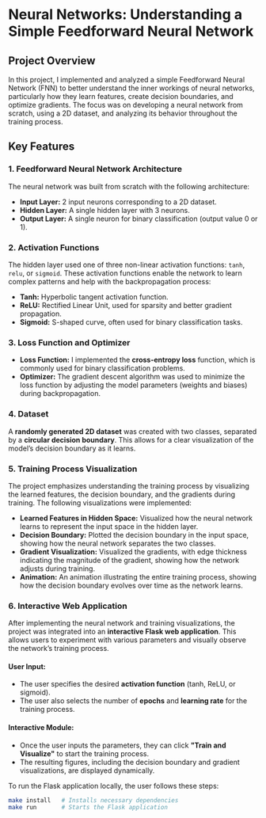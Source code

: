 # Neural Networks: Understanding a Simple Feedforward Neural Network

## Project Overview

In this project, I implemented and analyzed a simple Feedforward Neural Network (FNN) to better understand the inner workings of neural networks, particularly how they learn features, create decision boundaries, and optimize gradients. The focus was on developing a neural network from scratch, using a 2D dataset, and analyzing its behavior throughout the training process.

## Key Features

### 1. **Feedforward Neural Network Architecture**
The neural network was built from scratch with the following architecture:
- **Input Layer:** 2 input neurons corresponding to a 2D dataset.
- **Hidden Layer:** A single hidden layer with 3 neurons.
- **Output Layer:** A single neuron for binary classification (output value 0 or 1).

### 2. **Activation Functions**
The hidden layer used one of three non-linear activation functions: `tanh`, `relu`, or `sigmoid`. These activation functions enable the network to learn complex patterns and help with the backpropagation process:
- **Tanh:** Hyperbolic tangent activation function.
- **ReLU:** Rectified Linear Unit, used for sparsity and better gradient propagation.
- **Sigmoid:** S-shaped curve, often used for binary classification tasks.

### 3. **Loss Function and Optimizer**
- **Loss Function:** I implemented the **cross-entropy loss** function, which is commonly used for binary classification problems.
- **Optimizer:** The gradient descent algorithm was used to minimize the loss function by adjusting the model parameters (weights and biases) during backpropagation.

### 4. **Dataset**
A **randomly generated 2D dataset** was created with two classes, separated by a **circular decision boundary**. This allows for a clear visualization of the model’s decision boundary as it learns.

### 5. **Training Process Visualization**
The project emphasizes understanding the training process by visualizing the learned features, the decision boundary, and the gradients during training. The following visualizations were implemented:
- **Learned Features in Hidden Space:** Visualized how the neural network learns to represent the input space in the hidden layer.
- **Decision Boundary:** Plotted the decision boundary in the input space, showing how the neural network separates the two classes.
- **Gradient Visualization:** Visualized the gradients, with edge thickness indicating the magnitude of the gradient, showing how the network adjusts during training.
- **Animation:** An animation illustrating the entire training process, showing how the decision boundary evolves over time as the network learns.

### 6. **Interactive Web Application**

After implementing the neural network and training visualizations, the project was integrated into an **interactive Flask web application**. This allows users to experiment with various parameters and visually observe the network’s training process.

#### **User Input:**
- The user specifies the desired **activation function** (tanh, ReLU, or sigmoid).
- The user also selects the number of **epochs** and **learning rate** for the training process.
  
#### **Interactive Module:**
- Once the user inputs the parameters, they can click **"Train and Visualize"** to start the training process.
- The resulting figures, including the decision boundary and gradient visualizations, are displayed dynamically.

To run the Flask application locally, the user follows these steps:
```bash
make install   # Installs necessary dependencies
make run       # Starts the Flask application
